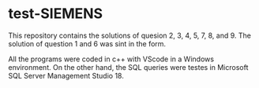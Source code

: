 # test-SIEMENS

This repository contains the solutions of quesion 2, 3, 4, 5, 7, 8, and 9. The solution of question 1 and 6 was sint in the form.

All the programs were coded in c++ with VScode in a Windows environment. On the other hand, the SQL queries were testes in Microsoft SQL Server Management Studio 18.  
